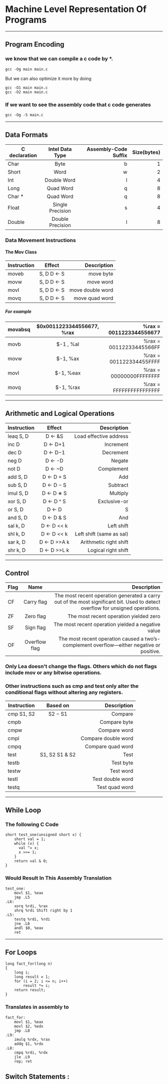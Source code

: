 # Machine Level Representation Of Programs
---
## Program Encoding
### we know that we can compile a c code by *. 
```
gcc -Og main main.c
```
But we can also optimize it more by doing 
```
gcc -O1 main main.c
gcc -O2 main main.c
```
### If we want to see the assembly code that c code generates
```
gcc -Og -S main.c
```
---
## Data Formats

| C declaration   |      Intel Data Type      |  Assembly-Code Suffix |   Size(bytes) |
|----------|:-------------:|------:|-------:
| Char |  Byte | b |  1|
| Short |   Word   |  w | 2 |
| Int | Double Word |   l |  4 |
| Long |  Quad Word | q |  8 |
| Char * |   Quad Word  |   q | 8 |
| Float | Single Precision |   s |  4 |
| Double | Double Precision |    l |  8|

### Data Movement Instructions

#### The Mov Class
| Instruction|   Effect | Description |
|----------|:-------------:|------:|
| moveb |  S, D    D ← S |move byte |
| movw |    S, D    D ← S  |  move word |
| movl | S, D    D ← S |  move double word |
| movq | S, D    D ← S |  move quad word |

##### For example
| movabsq | $0x0011223344556677, %rax | %rax = 0011223344556677 |
|----------|:-------------:|------:|
| movb | $-1 , %al | %rax = 00112233445566FF |
movw | $-1, %ax | %rax = 001122334455FFFF |
movl | $-1, %eax | %rax = 00000000FFFFFFFF |
movq | $-1, %rax | %rax = FFFFFFFFFFFFFFFF |

---

## Arithmetic and Logical Operations

| Instruction | Effect | Description |
|----------|:-------------:|------:|
| leaq S, D | D ← &S | Load effective address |
| inc D  |D ← D+1  | Increment |
| dec D  | D ← D−1  | Decrement |
| neg D  | D ← -D  | Negate |
| not D  | D ← ~D  | Complement |
| add S, D  | D ← D + S  | Add |
| sub S, D  | D ← D − S  | Subtract |
| imul S, D  | D ← D ∗ S  | Multiply |
| xor S, D  | D ← D ^ S  | Exclusive-or |
| or S, D  | D ← D | S  | Or |
| and S, D  | D ← D & S  | And |
| sal k, D  | D ← D << k  | Left shift |
| shl k, D  | D ← D << k  | Left shift (same as sal) |
| sar k, D  | D ← D >>A k  | Arithmetic right shift |
| shr k, D  | D ← D >>L k  | Logical right shift |

---

## Control
| Flag | Name | Description |
|----------|:-------------:|------:|
|CF | Carry flag | The most recent operation generated a carry out of the most significant bit. Used to detect overflow for unsigned operations. |
| ZF | Zero flag | The most recent operation yielded zero |
| SF | Sign flag | The most recent operation yielded a negative value |
| OF | Overflow flag | The most recent operation caused a two’s-complement overflow—either negative or positive. |

### Only Lea doesn't change the flags. Others which do not flags include mov or any bitwise operations.

### Other instructions such as cmp and test only alter the conditional flags without altering any registers.
|Instruction |Based on |Description|
|----------|:-------------:|------:|
|cmp S1, S2 |S2 − S1 |Compare|
|cmpb|   | Compare byte|
|cmpw|   |  Compare word|
|cmpl|   |  Compare double word|
|cmpq |   | Compare quad word|
|test| S1, S2 S1 & S2 |Test|
|testb|   |  Test byte|
|testw|   |  Test word|
|testl|   |  Test double word|
|testq |   | Test quad word|

---

## While Loop
### The following C Code
```
short test_one(unsigned short x) {
    short val = 1;
    while (x) {
      val ^= x;
      x >>= 1;
    }
    return val & 0;
}
```
### Would Result In This Assembly Translation
```
test_one:
    movl $1, %eax
    jmp .L5
.L6:
    xorq %rdi, %rax
    shrq %rdi Shift right by 1
.L5:
    testq %rdi, %rdi
    jne .L6
    andl $0, %eax
    ret
```
---
## For Loops
```
long fact_for(long n)
{
    long i;
    long result = 1;
    for (i = 2; i <= n; i++)
        result *= i;
    return result;
}
```
### Translates in assembly to
```
fact_for:
    movl $1, %eax 
    movl $2, %edx 
    jmp .L8 
.L9: 
    imulq %rdx, %rax 
    addq $1, %rdx 
.L8:
    cmpq %rdi, %rdx 
    jle .L9 
    rep; ret 
```


## Switch Statements :








